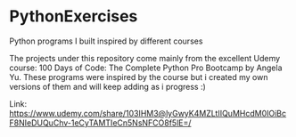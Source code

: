 # PythonExercises
Python programs I built inspired by different courses

The projects under this repository come mainly from the excellent Udemy course: 100 Days of Code: The Complete Python Pro Bootcamp by Angela Yu.
These programs were inspired by the course but i created my own versions of them and will keep adding as i progress :)

Link:
https://www.udemy.com/share/103IHM3@lyGwyK4MZLtIIQuMHcdM0IOiBcF8NIeDUQuChv-1eCyTAMTIeCn5NsNFCO8f5lE=/
